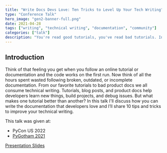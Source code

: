 ```yaml
---
title: "Write Docs Devs Love: Ten Tricks to Level Up Your Tech Writing"
type: "Conference Talk"
hero_image: "gen2-banner-full.png"
date: 2021-04-28
tags: ["writing", "technical writing", "documentation", "community"]
categories: ["talk"]
description: "You're read good tutorials, you've read bad tutorials. In this talk I'll discuss 10 tips and tricks to level up your technical writing."
---
```


## Introduction

Think of that feeling you get when you follow an online tutorial or documentation and the code works on the first run. Now think of all the hours spent wasted following broken, outdated, or incomplete documentation. From our favorite tutorials to bad product docs we all consume technical writing. Tutorials, blog posts, and product docs help developers learn new things, build projects, and debug issues. But what makes one tutorial better than another? In this talk I'll discuss how you can write the documentation that developers love and I’ll share 10 tips and tricks to improve your technical writing.

This talk was given at:

* PyCon US 2022
* [PyGotham 2021](https://www.youtube.com/watch?v=-4JwlAI-1L0)
    

[Presentation Slides](/docs/docs-devs-love.pdf)    
